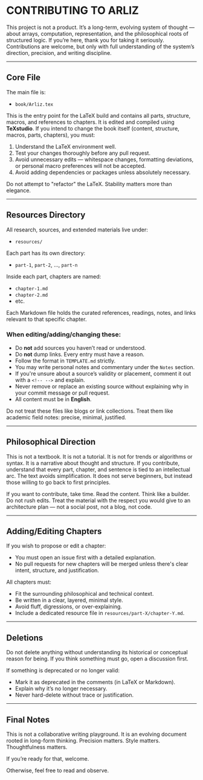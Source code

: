 # CONTRIBUTING TO ARLIZ

This project is not a product. It’s a long-term, evolving system of thought — about arrays, computation, representation, and the philosophical roots of structured logic. If you’re here, thank you for taking it seriously. Contributions are welcome, but only with full understanding of the system’s direction, precision, and writing discipline.

---

## Core File

The main file is:
- `book/Arliz.tex`

This is the entry point for the LaTeX build and contains all parts, structure, macros, and references to chapters. It is edited and compiled using **TeXstudio**. If you intend to change the book itself (content, structure, macros, parts, chapters), you must:
1. Understand the LaTeX environment well.
2. Test your changes thoroughly before any pull request.
3. Avoid unnecessary edits — whitespace changes, formatting deviations, or personal macro preferences will not be accepted.
4. Avoid adding dependencies or packages unless absolutely necessary.

Do not attempt to "refactor" the LaTeX. Stability matters more than elegance.

---

## Resources Directory

All research, sources, and extended materials live under:

- `resources/`

Each part has its own directory:

- `part-1`, `part-2`, ..., `part-n`

Inside each part, chapters are named:

- `chapter-1.md`
- `chapter-2.md`
- etc.

Each Markdown file holds the curated references, readings, notes, and links relevant to that specific chapter.

### When editing/adding/changing these:

- Do **not** add sources you haven’t read or understood.
- Do **not** dump links. Every entry must have a reason.
- Follow the format in `TEMPLATE.md` strictly.
- You may write personal notes and commentary under the `Notes` section.
- If you're unsure about a source’s validity or placement, comment it out with a `<!-- -->` and explain.
- Never remove or replace an existing source without explaining why in your commit message or pull request.
- All content must be in **English**.

Do not treat these files like blogs or link collections. Treat them like academic field notes: precise, minimal, justified.

---

## Philosophical Direction

This is not a textbook. It is not a tutorial. It is not for trends or algorithms or syntax. It is a narrative about thought and structure. If you contribute, understand that every part, chapter, and sentence is tied to an intellectual arc. The text avoids simplification. It does not serve beginners, but instead those willing to go back to first principles.

If you want to contribute, take time. Read the content. Think like a builder. Do not rush edits. Treat the material with the respect you would give to an architecture plan — not a social post, not a blog, not code.

---

## Adding/Editing Chapters

If you wish to propose or edit a chapter:
- You must open an issue first with a detailed explanation.
- No pull requests for new chapters will be merged unless there's clear intent, structure, and justification.

All chapters must:
- Fit the surrounding philosophical and technical context.
- Be written in a clear, layered, minimal style.
- Avoid fluff, digressions, or over-explaining.
- Include a dedicated resource file in `resources/part-X/chapter-Y.md`.

---

## Deletions

Do not delete anything without understanding its historical or conceptual reason for being. If you think something must go, open a discussion first.

If something is deprecated or no longer valid:
- Mark it as deprecated in the comments (in LaTeX or Markdown).
- Explain why it’s no longer necessary.
- Never hard-delete without trace or justification.

---

## Final Notes

This is not a collaborative writing playground. It is an evolving document rooted in long-form thinking. Precision matters. Style matters. Thoughtfulness matters.

If you’re ready for that, welcome.

Otherwise, feel free to read and observe.
